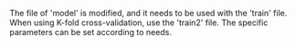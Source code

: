 The file of 'model' is modified, and it needs to be used with the 'train' file. When using K-fold cross-validation, use the 'train2' file. The specific parameters can be set according to needs.
